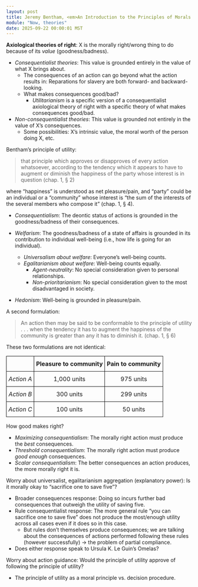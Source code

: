 ```yaml
---
layout: post
title: Jeremy Bentham, <em>An Introduction to the Principles of Morals and Legislation</em>
module: "Now, theories"
date: 2025-09-22 00:00:01 MST
---
```


**Axiological theories of right**: X is the morally right/wrong thing to do because of its *value* (goodness/badness).

- *Consequentialist theories*: This value is grounded entirely in the value of what X brings about.
  - The consequences of an action can go beyond what the action results in: Reparations for slavery are both forward- and backward-looking.
  - What makes consequences good/bad?
    - *Utilitarianism* is a specific version of a consequentialist axiological theory of right with a specific theory of what makes consequences good/bad.
- *Non-consequentialist theories*: This value is grounded not entirely in the value of X’s consequences.
  - Some possibilities: X’s intrinsic value, the moral worth of the person doing X, etc.

Bentham’s principle of utility:

> that principle which approves or disapproves of every action whatsoever, according to the tendency which it appears to have to augment or diminish the happiness of the party whose interest is in question (chap. 1, § 2)

where “happiness” is understood as net pleasure/pain, and “party” could be an individual or a “community” whose interest is “the sum of the interests of the several members who compose it” (chap. 1, § 4).

- *Consequentialism*: The deontic status of actions is grounded in the goodness/badness of their consequences.
- *Welfarism*: The goodness/badness of a state of affairs is grounded in its contribution to individual well-being (i.e., how life is going for an individual).
  - *Universalism about welfare*: Everyone’s well-being counts.
  - *Egalitarianism about welfare*: Well-being counts equally.
    - *Agent-neutrality*: No special consideration given to personal relationships.
    - *Non-prioritarianism*: No special consideration given to the most disadvantaged in society.

- *Hedonism*: Well-being is grounded in pleasure/pain.

A second formulation:

> An action then may be said to be conformable to the principle of utility . . . when the tendency it has to augment the happiness of the community is greater than any it has to diminish it. (chap. 1, § 6)

These two formulations are not identical:

<style type="text/css">
.tg  {border-collapse:collapse;border-spacing:0;}
.tg td{border-color:black;border-style:solid;border-width:1px;overflow:hidden;padding:10px 5px;word-break:normal;}
.tg th{border-color:black;border-style:solid;border-width:1px;font-weight:normal;overflow:hidden;padding:10px 5px;word-break:normal;}
.tg .tg-0lax{text-align:center;vertical-align:top}
</style>
<center>
<table class="tg mb-5"><thead>
  <tr>
    <th class="tg-0lax"></th>
    <th class="tg-0lax"><strong>Pleasure to community</strong></th>
    <th class="tg-0lax"><strong>Pain to community</strong></th>
  </tr></thead>
<tbody>
  <tr>
    <td class="tg-0lax"><em>Action A</em></td>
    <td class="tg-0lax">1,000 units</td>
    <td class="tg-0lax">975 units</td>
  </tr>
  <tr>
    <td class="tg-0lax"><em>Action B</em></td>
    <td class="tg-0lax">300 units</td>
    <td class="tg-0lax">299 units</td>
  </tr>
  <tr>
    <td class="tg-0lax"><em>Action C</em></td>
    <td class="tg-0lax">100 units</td>
    <td class="tg-0lax">50 units</td>
  </tr>
</tbody>
</table>
</center>

How good makes right?

- *Maximizing consequentialism*: The morally right action must produce the *best* consequences.
- *Threshold consequentialism*: The morally right action must produce *good enough* consequences.
- *Scalar consequentialism*: The better consequences an action produces, the more morally right it is.

Worry about universalist, egalitarianism aggregation (explanatory power): Is it morally okay to “sacrifice one to save five”?

- Broader consequences response: Doing so incurs further bad consequences that outweigh the utility of saving five.
- Rule consequentialist response: The more general rule “you can sacrifice one to save five” does not produce the most/enough utility across all cases even if it does so in this case.
  - But rules don’t themselves produce consequences; we are talking about the consequences of actions performed following these rules (however successfully) -> the problem of partial compliance.
- Does either response speak to Ursula K. Le Guin’s Omelas?

Worry about action guidance: Would the principle of utility approve of following the principle of utility?

- The principle of utility as a moral principle vs. decision procedure.
